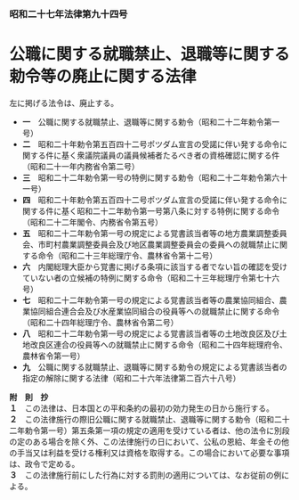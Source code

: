 ### 昭和二十七年法律第九十四号  
# 公職に関する就職禁止、退職等に関する勅令等の廃止に関する法律  
  
左に掲げる法令は、廃止する。  
* **一**　公職に関する就職禁止、退職等に関する勅令（昭和二十二年勅令第一号）  
* **二**　昭和二十年勅令第五百四十二号ポツダム宣言の受諾に伴い発する命令に関する件に基く衆議院議員の議員候補者たるべき者の資格確認に関する件（昭和二十一年内務省令第二号）  
* **三**　昭和二十二年勅令第一号の特例に関する勅令（昭和二十二年勅令第六十一号）  
* **四**　昭和二十年勅令第五百四十二号ポツダム宣言の受諾に伴い発する命令に関する件に基く昭和二十二年勅令第一号第八条に対する特例に関する命令（昭和二十二年閣令、内務省令第五号）  
* **五**　昭和二十二年勅令第一号の規定による覚書該当者等の地方農業調整委員会、市町村農業調整委員会及び地区農業調整委員会の委員への就職禁止に関する命令（昭和二十三年総理庁令、農林省令第十二号）  
* **六**　内閣総理大臣から覚書に掲げる条項に該当する者でない旨の確認を受けていない者の立候補の特例に関する命令（昭和二十三年総理庁令第七十六号）  
* **七**　昭和二十二年勅令第一号の規定による覚書該当者等の農業協同組合、農業協同組合連合会及び水産業協同組合の役員等への就職禁止に関する命令（昭和二十四年総理庁令、農林省令第二号）  
* **八**　昭和二十二年勅令第一号の規定による覚書該当者等の土地改良区及び土地改良区連合の役員等への就職禁止に関する命令（昭和二十四年総理府令、農林省令第一号）  
* **九**　公職に関する就職禁止、退職等に関する勅令の規定による覚書該当者の指定の解除に関する法律（昭和二十六年法律第二百六十八号）  
  
**附　則　抄**  
**１**　この法律は、日本国との平和条約の最初の効力発生の日から施行する。  
**２**　この法律施行の際旧公職に関する就職禁止、退職等に関する勅令（昭和二十二年勅令第一号）第五条第一項の規定の適用を受けている者は、他の法令に別段の定のある場合を除く外、この法律施行の日において、公私の恩給、年金その他の手当又は利益を受ける権利又は資格を取得する。この場合において必要な事項は、政令で定める。  
**３**　この法律施行前にした行為に対する罰則の適用については、なお従前の例による。  
  
